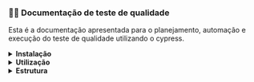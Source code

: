 ### 📄👀 Documentação de teste de qualidade

Esta é a documentação apresentada para o planejamento, automação e execução do teste de qualidade utilizando o cypress.


<details>
  <summary><strong>Instalação</strong></summary>

  ## 🛠️💻 Instalação 
Para rodar o projeto, primeiro clone este repositório usando o comando:

- HTTPS
``` bash
git clone https://github.com/sabtamendes/QualityTest.git
```
- SSH 
``` bash
git clone git@github.com:sabtamendes/QualityTest.git
```
Em seguida, instale as dependências usando o gerenciador de pacotes de sua escolha. Recomendo o uso do npm:
  
``` bash
npm install
```
</details>

<details>
<summary><strong>Utilização</strong></summary>
  
 ## 🚀💡 Utilização
  
Para executar o cypress, digite o seguinte comando no terminal:

``` bash
npx cypress run
```

Para abrir o cypress, digite o seguinte comando no terminal:
``` bash
npx cypress open
```
ou 
``` bash
./node_modules/.bin/cypress open
```
</details>


<details>
  <summary><strong>Estrutura</strong></summary>

## 🌳📂 A estrutura do documento é organizada da seguinte maneira:
```bash

  - `1-plannning/`: contém o planejamento dos testes.  
    - `document-test.pdf`

  - `2-execution/`: contém o arquivo de execução dos testes. 
    - `document-execution.pdf`

  - `3-automation/`: contém a automação dos testes 
   - `cypress`: 
     - `e2e`:  
       - comparar_smartphones.spec.js
  -`cypress/`
  - `.gitignore`
  - `cypress.config.js`
  -`package-lock.json`
  - `package.json`
  -`README.md`
``` 
</details>